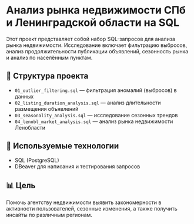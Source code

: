 # Анализ рынка недвижимости СПб и Ленинградской области на SQL

Этот проект представляет собой набор SQL-запросов для анализа рынка недвижимости. Исследование включает фильтрацию выбросов, анализ продолжительности публикации объявлений, сезонность рынка и анализ по населённым пунктам.

## 📂 Структура проекта

- `01_outlier_filtering.sql` — фильтрация аномалий (выбросов) в данных
- `02_listing_duration_analysis.sql` — анализ длительности размещения объявлений
- `03_seasonality_analysis.sql` — исследование сезонных трендов
- `04_lenobl_market_analysis.sql` — анализ рынка недвижимости Ленобласти

## 🧰 Используемые технологии

- SQL (PostgreSQL)
- DBeaver для написания и тестирования запросов

## 📊 Цель

Помочь агентству недвижимости выявить закономерности в активности пользователей, сезонные изменения, а также получить инсайты по различным регионам.

